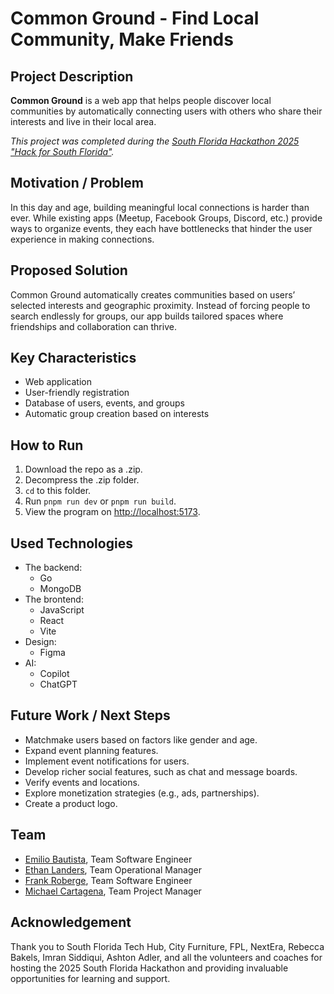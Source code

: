 # Common Ground - Find Local Community, Make Friends

## Project Description

**Common Ground** is a web app that helps people discover local communities by automatically connecting users with others who share their interests and live in their local area.

_This project was completed during the [South Florida Hackathon 2025 "Hack for South Florida"](https://tickets.joinshowup.io/event/hackathon-2025-hack-for-south-florid)._

## Motivation / Problem

In this day and age, building meaningful local connections is harder than ever. While existing apps (Meetup, Facebook Groups, Discord, etc.) provide ways to organize events, they each have bottlenecks that hinder the user experience in making connections. 

## Proposed Solution

Common Ground automatically creates communities based on users’ selected interests and geographic proximity. Instead of forcing people to search endlessly for groups, our app builds tailored spaces where friendships and collaboration can thrive.

## Key Characteristics
* Web application
* User-friendly registration
* Database of users, events, and groups
* Automatic group creation based on interests

## How to Run

1. Download the repo as a .zip.
2. Decompress the .zip folder.
3. `cd` to this folder.
4. Run `pnpm run dev` or `pnpm run build`.
5. View the program on [http://localhost:5173](http://localhost:5173).

## Used Technologies
* The backend:
  * Go
  * MongoDB
* The brontend:
  * JavaScript
  * React
  * Vite
* Design:
  * Figma
* AI:
  * Copilot
  * ChatGPT

## Future Work / Next Steps

* Matchmake users based on factors like gender and age.
* Expand event planning features.
* Implement event notifications for users.
* Develop richer social features, such as chat and message boards.
* Verify events and locations.
* Explore monetization strategies (e.g., ads, partnerships).
* Create a product logo.

## Team
* [Emilio Bautista](https://www.linkedin.com/in/jairobautistam/), Team Software Engineer
* [Ethan Landers](https://www.linkedin.com/in/ethanlanders/), Team Operational Manager
* [Frank Roberge](https://www.linkedin.com/in/frank-roberge/), Team Software Engineer
* [Michael Cartagena](https://www.linkedin.com/in/mcartaofficial/), Team Project Manager

## Acknowledgement
Thank you to South Florida Tech Hub, City Furniture, FPL, NextEra, Rebecca Bakels, Imran Siddiqui, Ashton Adler, and all the volunteers and coaches for hosting the 2025 South Florida Hackathon and providing invaluable opportunities for learning and support.
